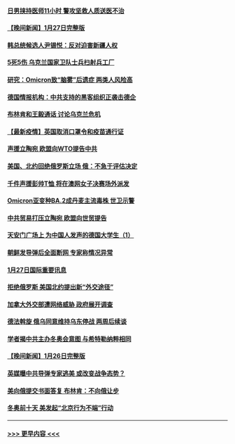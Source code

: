 #### [日男挟持医师11小时 警攻坚救人质送医不治](../pages/prog202/a103332406.md?t=01281550) 
#### [【晚间新闻】1月27日完整版](../pages/prog202/a103332283.md?t=01281550) 
#### [韩总统候选人尹锡悦：反对迫害新疆人权](../pages/prog202/a103332019.md?t=01281550) 
#### [5死5伤 乌克兰国家卫队士兵扫射兵工厂](../pages/prog202/a103332153.md?t=01281550) 
#### [研究：Omicron致“脑雾”后遗症 两类人风险高](../pages/prog202/a103332201.md?t=01281550) 
#### [德国情报机构：中共支持的黑客组织正袭击德企](../pages/prog202/a103332090.md?t=01281550) 
#### [布林肯和王毅通话 讨论乌克兰危机](../pages/prog202/a103331996.md?t=01281550) 
#### [【最新疫情】英国取消口罩令和疫苗通行证](../pages/prog202/a103331977.md?t=01281550) 
#### [声援立陶宛 欧盟向WTO提告中共](../pages/prog202/a103331943.md?t=01281550) 
#### [美国、北约回绝俄罗斯立场 俄：不急于评估决定](../pages/prog202/a103331932.md?t=01281550) 
#### [千件声援彭帅T恤 将在澳网女子决赛场外派发](../pages/prog202/a103331885.md?t=01281550) 
#### [Omicron亚变种BA.2成丹麦主流毒株 世卫示警](../pages/prog202/a103331869.md?t=01281550) 
#### [中共贸易打压立陶宛 欧盟向世贸提告](../pages/prog202/a103331844.md?t=01281550) 
#### [天安门广场上 为中国人发声的德国大学生（1）](../pages/prog202/a103331842.md?t=01281550) 
#### [朝鲜发导弹后全面断网 专家称情况异常](../pages/prog202/a103331819.md?t=01281550) 
#### [1月27日国际重要讯息](../pages/prog202/a103331678.md?t=01281550) 
#### [拒绝俄罗斯 美国北约提出新“外交途径”](../pages/prog202/a103331560.md?t=01281550) 
#### [加拿大外交部遭网络威胁 政府展开调查](../pages/prog202/a103331245.md?t=01281550) 
#### [德法斡旋 俄乌同意维持乌东停战 两周后续谈](../pages/prog202/a103331401.md?t=01281550) 
#### [学者揭中共主办冬奥会意图 与希特勒纳粹相同](../pages/prog202/a103331347.md?t=01281550) 
#### [【晚间新闻】1月26日完整版](../pages/prog202/a103331359.md?t=01281550) 
#### [英媒曝中共导弹专家逃美 或改变战争态势？](../pages/prog202/a103331188.md?t=01281550) 
#### [美向俄提交书面答复 布林肯：不向俄让步](../pages/prog202/a103331175.md?t=01281550) 
#### [冬奥前十天 美发起“北京行为不端”行动](../pages/prog202/a103331165.md?t=01281550) 

----
#### [ >>> 更早内容 <<< ](../indexes/prog202-earlier.md)
